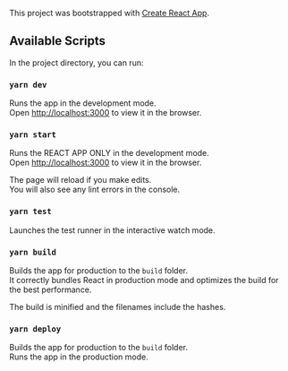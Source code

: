 This project was bootstrapped with [Create React App](https://github.com/facebook/create-react-app).

## Available Scripts

In the project directory, you can run:


### `yarn dev`

Runs the app in the development mode.<br>
Open [http://localhost:3000](http://localhost:3000) to view it in the browser.

### `yarn start`

Runs the REACT APP ONLY in the development mode.<br>
Open [http://localhost:3000](http://localhost:3000) to view it in the browser.

The page will reload if you make edits.<br>
You will also see any lint errors in the console.

### `yarn test`

Launches the test runner in the interactive watch mode.<br>

### `yarn build`

Builds the app for production to the `build` folder.<br>
It correctly bundles React in production mode and optimizes the build for the best performance.

The build is minified and the filenames include the hashes.<br>

### `yarn deploy`

Builds the app for production to the `build` folder.<br>
Runs the app in the production mode.<br>


